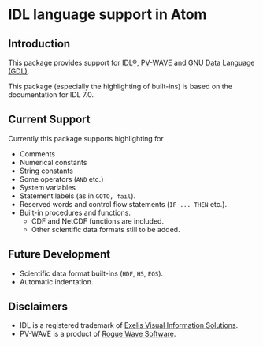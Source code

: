 # IDL language support in Atom

## Introduction

This package provides support for
[IDL®](http://www.exelisvis.com/language/en-us/productsservices/idl.aspx),
[PV-WAVE](http://www.roguewave.com/products/pv-wave-family.aspx) and
[GNU Data Language (GDL)](http://gnudatalanguage.sourceforge.net).

This package (especially the highlighting of built-ins) is based on the
documentation for IDL 7.0.

## Current Support

Currently this package supports highlighting for

* Comments
* Numerical constants
* String constants
* Some operators (`AND` etc.)
* System variables
* Statement labels (as in `GOTO, fail`).
* Reserved words and control flow statements (`IF ... THEN` etc.).
* Built-in procedures and functions.
  * CDF and NetCDF functions are included.
  * Other scientific data formats still to be added.

## Future Development

* Scientific data format built-ins (`HDF`, `H5`, `EOS`).
* Automatic indentation.

## Disclaimers

* IDL is a registered trademark of [Exelis Visual Information Solutions](http://www.exelisvis.com).
* PV-WAVE is a product of [Rogue Wave Software](http://www.roguewave.com).
